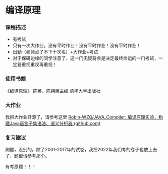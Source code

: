 # 编译原理

### 课程描述

- 有考试
- 只有一次大作业，没有平时作业！没有平时作业！没有平时作业！
- 出勤（老师点了不下十次名）+大作业+考试
- 对于保研边缘的同学注意了，这一门无疑将会是决定最终命运的一门考试，一定要重视重视再重视！

### 使用书籍

《编译原理》 陈英、陈朔鹰主编 清华大学出版社

### 大作业

我把大作业开源了，请参考这里 [Robin-WZQ/JAVA_Compiler: 编译原理实验，构建Java语言子集语法、语义分析器 (github.com)](https://github.com/Robin-WZQ/JAVA_Compiler)

### 复习建议

刷题，没别的。除了2001-2017年的试卷，我把2022年我们考的卷子也放上去了，题型请参考那个。

有考原题！！！

